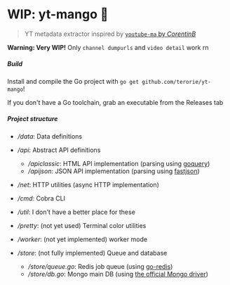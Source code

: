 # WIP: yt-mango 💾

> YT metadata extractor inspired by [`youtube-ma` by _CorentinB_][youtube-ma]

__Warning: Very WIP!__ Only `channel dumpurls` and `video detail` work rn

##### Build

Install and compile the Go project with `go get github.com/terorie/yt-mango`!

If you don't have a Go toolchain, grab an executable from the Releases tab

##### Project structure

- _/data_: Data definitions
- _/api_: Abstract API definitions
    - _/apiclassic_: HTML API implementation (parsing using [goquery][goquery])
    - _/apijson_: JSON API implementation (parsing using [fastjson][fastjson])
- _/net_: HTTP utilities (async HTTP implementation)
- _/cmd_: Cobra CLI
- _/util_: I don't have a better place for these

- _/pretty_: (not yet used) Terminal color utilities
- _/worker_: (not yet implemented) worker mode
- _/store_: (not fully implemented) Queue and database
    - _/store/queue.go_: Redis job queue (using [go-redis][go-redis])
    - _/store/db.go_: Mongo main DB (using [the official Mongo driver][mongodb-driver])

 [youtube-ma]: https://github.com/CorentinB/youtube-ma
 [goquery]: https://github.com/PuerkitoBio/goquery
 [fastjson]: https://github.com/valyala/fastjson
 [cobra]: https://github.com/spf13/cobra
 [go-redis]: https://github.com/go-redis/redis
 [mongodb-driver]: https://github.com/mongodb/mongo-go-driver
